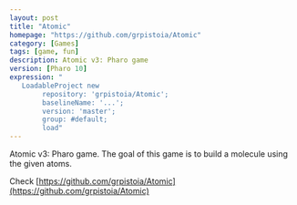 ```yaml
---
layout: post
title: "Atomic"
homepage: "https://github.com/grpistoia/Atomic"
category: [Games]
tags: [game, fun]
description: Atomic v3: Pharo game
version: [Pharo 10]
expression: "
   LoadableProject new 
		repository: 'grpistoia/Atomic'; 
		baselineName: '...'; 
		version: 'master';
		group: #default;
		load"
---
```


Atomic v3: Pharo game. The goal of this game is to build a molecule using the given atoms.

Check [https://github.com/grpistoia/Atomic](https://github.com/grpistoia/Atomic) 